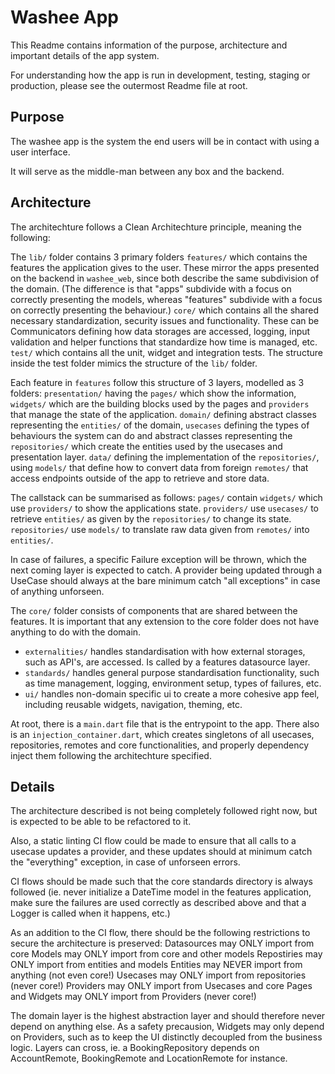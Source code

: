 # Washee App

This Readme contains information of the purpose, architecture and important details of the app system.

For understanding how the app is run in development, testing, staging or production, please see the outermost Readme file at root.

## Purpose
The washee app is the system the end users will be in contact with using a user interface.

It will serve as the middle-man between any box and the backend.

## Architecture
The architechture follows a Clean Architechture principle, meaning the following:

The `lib/` folder contains 3 primary folders
`features/` which contains the features the application gives to the user. These mirror the apps presented on the backend in `washee_web`, since both describe the same subdivision of the domain.
(The difference is that "apps" subdivide with a focus on correctly presenting the models, whereas "features" subdivide with a focus on correctly presenting the behaviour.)
`core/` which contains all the shared necessary standardization, security issues and functionality. These can be Communicators defining how data storages are accessed, logging, input validation and helper functions that standardize how time is managed, etc.
`test/` which contains all the unit, widget and integration tests. The structure inside the test folder mimics the structure of the `lib/` folder.

Each feature in `features` follow this structure of 3 layers, modelled as 3 folders:
`presentation/` having the `pages/` which show the information, `widgets/` which are the building blocks used by the pages and `providers` that manage the state of the application.
`domain/` defining abstract classes representing the `entities/` of the domain, `usecases` defining the types of behaviours the system can do and abstract classes representing the `repositories/` which create the entities used by the usecases and presentation layer.
`data/` defining the implementation of the `repositories/`, using `models/` that define how to convert data from foreign `remotes/` that access endpoints outside of the app to retrieve and store data.

The callstack can be summarised as follows:
`pages/` contain `widgets/` which use `providers/` to show the applications state.
`providers/` use `usecases/` to retrieve `entities/` as given by the `repositories/` to change its state.
`repositories/` use `models/` to translate raw data given from `remotes/` into `entities/`.

In case of failures, a specific Failure exception will be thrown, which the next coming layer is expected to catch.
A provider being updated through a UseCase should always at the bare minimum catch "all exceptions" in case of anything unforseen.

The `core/` folder consists of components that are shared between the features. It is important that any extension to the core folder does not have anything to do with the domain.
- `externalities/` handles standardisation with how external storages, such as API's, are accessed. Is called by a features datasource layer.
- `standards/` handles general purpose standardisation functionality, such as time management, logging, environment setup, types of failures, etc.
- `ui/` handles non-domain specific ui to create a more cohesive app feel, including reusable widgets, navigation, theming, etc.

At root, there is a `main.dart` file that is the entrypoint to the app.
There also is an `injection_container.dart`, which creates singletons of all usecases, repositories, remotes and core functionalities, and properly dependency inject them following the architechture specified.

## Details
The architecture described is not being completely followed right now, but is expected to be able to be refactored to it.

Also, a static linting CI flow could be made to ensure that all calls to a usecase updates a provider, and these updates should at minimum catch the "everything" exception, in case of unforseen errors.

CI flows should be made such that the core standards directory is always followed (ie. never initialize a DateTime model in the features application, make sure the failures are used correctly as described above and that a Logger is called when it happens, etc.)

As an addition to the CI flow, there should be the following restrictions to secure the architecture is preserved:
Datasources may ONLY import from core
Models may ONLY import from core and other models
Repostiries may ONLY import from entities and models
Entities may NEVER import from anything (not even core!)
Usecases may ONLY import from repositories (never core!)
Providers may ONLY import from Usecases and core
Pages and Widgets may ONLY import from Providers (never core!)

The domain layer is the highest abstraction layer and should therefore never depend on anything else.
As a safety precausion, Widgets may only depend on Providers, such as to keep the UI distinctly decoupled from the business logic.
Layers can cross, ie. a BookingRepository depends on AccountRemote, BookingRemote and LocationRemote for instance.
